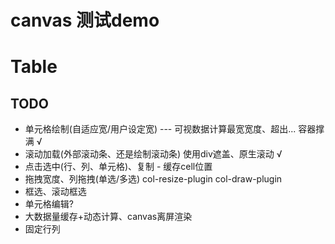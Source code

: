 # canvas 测试demo


# Table
## TODO
- 单元格绘制(自适应宽/用户设定宽) --- 可视数据计算最宽宽度、超出... 容器撑满 √
- 滚动加载(外部滚动条、还是绘制滚动条) 使用div遮盖、原生滚动 √ 
- 点击选中(行、列、单元格)、复制 - 缓存cell位置
- 拖拽宽度、列拖拽(单选/多选)  col-resize-plugin   col-draw-plugin
- 框选、滚动框选
- 单元格编辑?
- 大数据量缓存+动态计算、canvas离屏渲染
- 固定行列